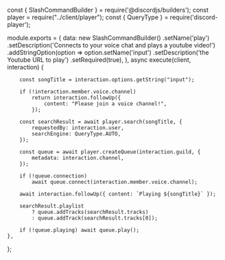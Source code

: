 const { SlashCommandBuilder } = require('@discordjs/builders');
const player = require("../client/player");
const { QueryType } = require('discord-player');

module.exports = {
	data: new SlashCommandBuilder()
		.setName('play')
		.setDescription('Connects to your voice chat and plays a youtube video!')
		.addStringOption(option =>
			option.setName('input')
				.setDescription('the Youtube URL to play')
				.setRequired(true),
		),
	async execute(client, interaction) {

		const songTitle = interaction.options.getString("input");

		if (!interaction.member.voice.channel)
			return interaction.followUp({
				content: "Please join a voice channel!",
			});

		const searchResult = await player.search(songTitle, {
			requestedBy: interaction.user,
			searchEngine: QueryType.AUTO,
		});

		const queue = await player.createQueue(interaction.guild, {
			metadata: interaction.channel,
		});

		if (!queue.connection)
			await queue.connect(interaction.member.voice.channel);

		await interaction.followUp({ content: `Playing ${songTitle}` });

		searchResult.playlist
			? queue.addTracks(searchResult.tracks)
			: queue.addTrack(searchResult.tracks[0]);

		if (!queue.playing) await queue.play();
	},
};